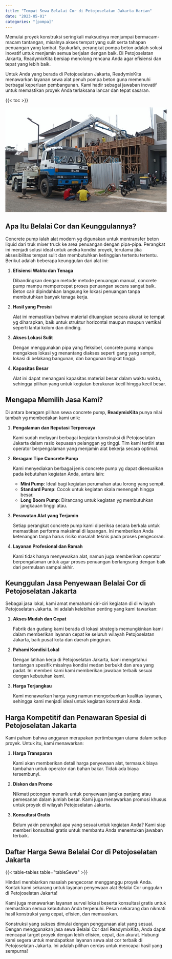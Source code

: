 ```yaml
---
title: "Tempat Sewa Belalai Cor di Petojoselatan Jakarta Harian"
date: "2023-05-01"
categories: "[pompa]"
---
```


Memulai proyek konstruksi seringkali maksudnya menjumpai bermacam-macam tantangan, misalnya akses tempat yang sulit serta tahapan penuangan yang lambat. Syukurlah, perangkat pompa beton adalah solusi inovatif untuk menjamin semua berjalan dengan baik. Di Petojoselatan Jakarta, ReadymixKita bersiap menolong rencana Anda agar efisiensi dan tepat yang lebih baik.

Untuk Anda yang berada di Petojoselatan Jakarta, ReadymixKita menawarkan layanan sewa alat penuh pompa beton guna memenuhi berbagai keperluan pembangunan. Kami hadir sebagai jawaban inovatif untuk memastikan proyek Anda terlaksana lancar dan tepat sasaran.

{{< toc >}}

![Tempat Sewa Belalai Cor di Petojoselatan Jakarta Harian](/images/pompa/sewa-pompa-02.jpg)

## Apa Itu Belalai Cor dan Keunggulannya?

Concrete pump ialah alat modern yg digunakan untuk mentransfer beton liquid dari truk mixer truck ke area penuangan dengan pipa-pipa. Perangkat ini menjadi solusi ideal untuk aneka kondisi proyek, terutama jika aksesibilitas tempat sulit dan membutuhkan ketinggian tertentu tertentu. Berikut adalah beberapa keunggulan dari alat ini:

1. **Efisiensi Waktu dan Tenaga**

   Dibandingkan dengan metode metode penuangan manual, concrete pump mampu mempercepat proses penuangan secara sangat baik. Beton cair dipindahkan langsung ke lokasi penuangan tanpa membutuhkan banyak tenaga kerja.

2. **Hasil yang Presisi**

   Alat ini memastikan bahwa material dituangkan secara akurat ke tempat yg diharapkan, baik untuk struktur horizontal maupun maupun vertikal seperti lantai kolom dan dinding.

3. **Akses Lokasi Sulit**

   Dengan menggunakan pipa yang fleksibel, concrete pump mampu mengakses lokasi yg menantang diakses seperti gang yang sempit, lokasi di belakang bangunan, dan bangunan tingkat tinggi.

4. **Kapasitas Besar**

   Alat ini dapat menangani kapasitas material besar dalam waktu waktu, sehingga pilihan yang untuk kegiatan berukuran kecil hingga kecil besar.

## Mengapa Memilih Jasa Kami?

Di antara beragam pilihan sewa concrete pump, **ReadymixKita** punya nilai tambah yg membedakan kami unik:

1. **Pengalaman dan Reputasi Terpercaya**

   Kami sudah melayani berbagai kegiatan konstruksi di Petojoselatan Jakarta dalam rasio kepuasan pelanggan yg tinggi. Tim kami terdiri atas operator berpengalaman yang menjamin alat bekerja secara optimal.

2. **Beragam Tipe Concrete Pump**

   Kami menyediakan berbagai jenis concrete pump yg dapat disesuaikan pada kebutuhan kegiatan Anda, antara lain:
   - **Mini Pump**: Ideal bagi kegiatan perumahan atau lorong yang sempit.
   - **Standard Pump**: Cocok untuk kegiatan skala menengah hingga besar.
   - **Long Boom Pump**: Dirancang untuk kegiatan yg membutuhkan jangkauan tinggi atau.

3. **Perawatan Alat yang Terjamin**

   Setiap perangkat concrete pump kami diperiksa secara berkala untuk memastikan performa maksimal di lapangan. Ini memberikan Anda ketenangan tanpa harus risiko masalah teknis pada proses pengecoran.

4. **Layanan Profesional dan Ramah**

   Kami tidak hanya menyewakan alat, namun juga memberikan operator berpengalaman untuk agar proses penuangan berlangsung dengan baik dari permulaan sampai akhir.

## Keunggulan Jasa Penyewaan Belalai Cor di Petojoselatan Jakarta

Sebagai jasa lokal, kami amat memahami ciri-ciri kegiatan di di wilayah Petojoselatan Jakarta. Ini adalah kelebihan penting yang kami tawarkan:

1. **Akses Mudah dan Cepat**

   Fabrik dan gudang kami berada di lokasi strategis memungkinkan kami dalam memberikan layanan cepat ke seluruh wilayah Petojoselatan Jakarta, baik pusat kota dan daerah pinggiran.

2. **Pahami Kondisi Lokal**

   Dengan latihan kerja di Petojoselatan Jakarta, kami mengetahui tantangan spesifik misalnya kondisi medan berbukit dan area yang padat. Ini memberi kami kami memberikan jawaban terbaik sesuai dengan kebutuhan kami.

3. **Harga Terjangkau**

   Kami menawarkan harga yang namun mengorbankan kualitas layanan, sehingga kami menjadi ideal untuk kegiatan konstruksi Anda.

## Harga Kompetitif dan Penawaran Spesial di Petojoselatan Jakarta

Kami paham bahwa anggaran merupakan pertimbangan utama dalam setiap proyek. Untuk itu, kami menawarkan:

1. **Harga Transparan**

   Kami akan memberikan detail harga penyewaan alat, termasuk biaya tambahan untuk operator dan bahan bakar. Tidak ada biaya tersembunyi.

2. **Diskon dan Promo**

   Nikmati potongan menarik untuk penyewaan jangka panjang atau pemesanan dalam jumlah besar. Kami juga menawarkan promosi khusus untuk proyek di wilayah Petojoselatan Jakarta.

3. **Konsultasi Gratis**

   Belum yakin perangkat apa yang sesuai untuk kegiatan Anda? Kami siap memberi konsultasi gratis untuk membantu Anda menentukan jawaban terbaik.

## Daftar Harga Sewa Belalai Cor di Petojoselatan Jakarta

{{< table-tables table="tableSewa" >}}

Hindari membiarkan masalah pengecoran mengganggu proyek Anda. Kontak kami sekarang untuk layanan penyewaan alat Belalai Cor unggulan di Petojoselatan Jakarta!

Kami juga menawarkan layanan survei lokasi beserta konsultasi gratis untuk memastikan semua kebutuhan Anda terpenuhi. Pesan sekarang dan nikmati hasil konstruksi yang cepat, efisien, dan memuaskan.

Konstruksi yang sukses dimulai dengan penggunaan alat yang sesuai. Dengan menggunakan jasa sewa Belalai Cor dari ReadymixKita, Anda dapat mencapai target proyek dengan lebih efisien, cepat, dan akurat. Hubungi kami segera untuk mendapatkan layanan sewa alat cor terbaik di Petojoselatan Jakarta. Ini adalah pilihan cerdas untuk mencapai hasil yang sempurna!